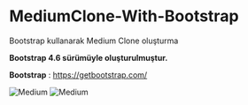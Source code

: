 # MediumClone-With-Bootstrap

Bootstrap kullanarak Medium Clone oluşturma


**Bootstrap 4.6 sürümüyle oluşturulmuştur.**

**Bootstrap** : https://getbootstrap.com/


![Medium](Screenİmage/1.png)
![Medium](Screenİmage/2.png)
